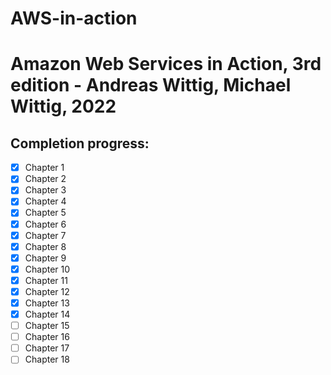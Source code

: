 # AWS-in-action
# Amazon Web Services in Action, 3rd edition - Andreas Wittig, Michael Wittig, 2022
## Completion progress:
- [x] Chapter 1
- [x] Chapter 2
- [x] Chapter 3
- [x] Chapter 4
- [x] Chapter 5
- [x] Chapter 6
- [x] Chapter 7
- [x] Chapter 8
- [x] Chapter 9
- [x] Chapter 10
- [x] Chapter 11
- [x] Chapter 12
- [x] Chapter 13
- [x] Chapter 14
- [ ] Chapter 15
- [ ] Chapter 16
- [ ] Chapter 17
- [ ] Chapter 18